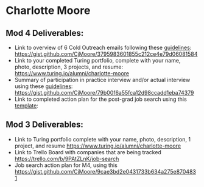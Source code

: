 # Charlotte Moore

## Mod 4 Deliverables:
* Link to overview of 6 Cold Outreach emails following these [guidelines](https://github.com/turingschool/career-development-curriculum/blob/master/module_four/cold_outreach_deliverable_guidelines.md): https://gist.github.com/CjMoore/3795983601855c212ce4e79d06081584
* Link to your completed Turing portfolio, complete with your name, photo, description, 3 projects, and resume:  https://www.turing.io/alumni/charlotte-moore
* Summary of participation in practice interview and/or actual interview using these [guidelines](https://github.com/turingschool/career-development-curriculum/blob/master/module_four/interview_practice_reflection_guidelines.md): https://gist.github.com/CjMoore/79b00f6a55fca12d98ccadd1eba74379
* Link to completed action plan for the post-grad job search using this [template](https://github.com/turingschool/career-development-curriculum/blob/master/module_four/post_grad_plan.md):

## Mod 3 Deliverables:

* Link to Turing portfolio complete with your name, photo, description, 1 project, and resume https://www.turing.io/alumni/charlotte-moore
* Link to Trello Board with companies that are being tracked https://trello.com/b/9PAtZLnK/job-search
* Job search action plan for M4, using this https://gist.github.com/CjMoore/9cae3bd2e0431733b634a275e8704831

